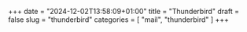 +++
date = "2024-12-02T13:58:09+01:00"
title = "Thunderbird"
draft = false
slug = "thunderbird"
categories = [ "mail", "thunderbird" ]
+++
